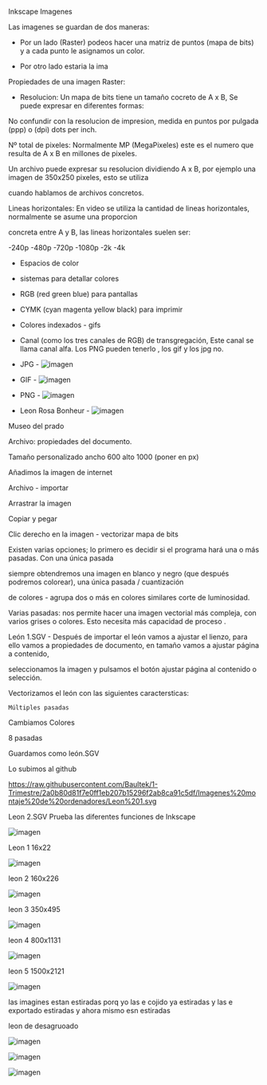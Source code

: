 
Inkscape
Imagenes


Las imagenes se guardan de dos maneras:

- Por un lado (Raster) podeos hacer una matriz de puntos (mapa de bits) y a cada punto le asignamos un color.

- Por otro lado estaria la ima

Propiedades de una imagen Raster:

- Resolucion: Un mapa de bits tiene un tamaño cocreto de A x B, Se puede expresar en diferentes formas:

No confundir con la resolucion de impresion, medida en puntos por pulgada (ppp) o (dpi) dots per inch.

Nº total de pixeles: Normalmente MP (MegaPixeles) este es el numero que resulta de A x B en millones de pixeles.

Un archivo puede expresar su resolucion dividiendo A x B, por ejemplo una imagen de 350x250 pixeles, esto se utiliza

cuando hablamos de archivos concretos.

Lineas horizontales: En video se utiliza la cantidad de lineas horizontales, normalmente se asume una proporcion

concreta entre A y B, las lineas horizontales suelen ser:

-240p
-480p
-720p
-1080p
-2k
-4k


- Espacios de color

- sistemas para detallar colores

- RGB (red green blue) para pantallas

- CYMK (cyan magenta yellow black) para imprimir

- Colores indexados - gifs

- Canal (como los tres canales de RGB) de transgregación, Este canal se llama canal alfa. Los PNG pueden tenerlo , los gif y los jpg no.


- JPG -
![imagen](https://user-images.githubusercontent.com/90753264/139016825-f110c3af-1dfb-4bef-8160-2e4cf5a55698.png)

- GIF -
![imagen](https://user-images.githubusercontent.com/90753264/139016965-de1bacbf-210d-4681-bf87-e3084c953946.png)

- PNG -
![imagen](https://user-images.githubusercontent.com/90753264/139017020-89f3d8c9-fee1-480e-b812-c6031ee7c66b.png)

- Leon Rosa Bonheur -
![imagen](https://user-images.githubusercontent.com/90753264/139016997-15697429-98e8-424b-99a2-65145477e335.png)

Museo del prado


Archivo: propiedades del documento.

Tamaño personalizado ancho 600 alto 1000 (poner en px)

Añadimos la imagen de internet

Archivo - importar

Arrastrar la imagen

Copiar y pegar

Clic derecho en la imagen - vectorizar mapa de bits

Existen varias opciones; lo primero es decidir si el programa hará una o más pasadas. Con una única pasada

siempre obtendremos una imagen en blanco y negro (que después podremos colorear), una única pasada / cuantización

de colores - agrupa dos o más en colores similares corte de luminosidad.

Varias pasadas: nos permite hacer una imagen vectorial más compleja, con varios grises o colores. Esto necesita más capacidad de proceso .

León 1.SGV - Después de importar el león vamos a ajustar el lienzo, para ello vamos a propiedades de documento, en tamaño vamos a ajustar página a contenido, 

seleccionamos la imagen y pulsamos el botón ajustar página al contenido o selección.

Vectorizamos el león con las siguientes caractersticas:

    Múltiples pasadas
  
  Cambiamos Colores
  
  8 pasadas
 
 Guardamos como león.SGV
   
   Lo subimos al github

https://raw.githubusercontent.com/Baultek/1-Trimestre/2a0b80d81f7e0ff1eb207b15296f2ab8ca91c5df/Imagenes%20montaje%20de%20ordenadores/Leon%201.svg


Leon 2.SGV Prueba las diferentes funciones de Inkscape


![imagen](https://user-images.githubusercontent.com/90753264/139017117-b4bb3e05-23de-49bb-84d4-f7b47b54399b.png)


Leon 1 16x22

![imagen](https://user-images.githubusercontent.com/90753264/139022333-4636f102-0d0f-4884-af5d-1b1b663f102c.png)


leon 2 160x226

![imagen](https://user-images.githubusercontent.com/90753264/139022819-88f6a307-1c3a-4498-ad30-d3db1502dd21.png)


leon 3 350x495

![imagen](https://user-images.githubusercontent.com/90753264/139023049-bda83d03-32c4-45e5-b735-f7fdceed25a4.png)


leon 4 800x1131

![imagen](https://user-images.githubusercontent.com/90753264/139023197-7fbc3a2b-fe17-4571-8b91-79b65b2f8f20.png)


leon 5 1500x2121

![imagen](https://user-images.githubusercontent.com/90753264/139023390-4b4d7bef-d39f-4fca-9d42-47db8eddedda.png)


las imagines estan estiradas porq yo las e cojido ya estiradas y las e exportado estiradas y ahora mismo esn estiradas

leon de desagruoado

![imagen](https://user-images.githubusercontent.com/90753264/139029744-4f9da15c-ce7b-4907-b2ac-6b8e3450e6d0.png)


![imagen](https://user-images.githubusercontent.com/90753264/139029957-e5ff3077-7ce3-4d25-9bea-145660d69a13.png)


![imagen](https://user-images.githubusercontent.com/90753264/139030061-605a4dbb-ec58-45e0-85d5-6467c17a2348.png)























































































